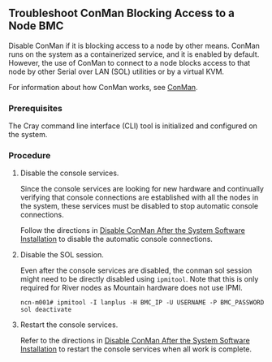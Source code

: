 ## Troubleshoot ConMan Blocking Access to a Node BMC

Disable ConMan if it is blocking access to a node by other means. ConMan runs on the system as a containerized service, and it is enabled by default. However, the use of ConMan to connect to a node blocks access to that node by other Serial over LAN \(SOL\) utilities or by a virtual KVM.

For information about how ConMan works, see [ConMan](/ConMan.md).

### Prerequisites

The Cray command line interface \(CLI\) tool is initialized and configured on the system.

### Procedure

1. Disable the console services.
    
    Since the console services are looking for new hardware and continually verifying that console
    connections are established with all the nodes in the system, these services must be disabled
    to stop automatic console connections.

    Follow the directions in [Disable ConMan After the System Software Installation](Disable_ConMan_After_System_Software_Installation.md) to
    disable the automatic console connections.

2. Disable the SOL session.
    
    Even after the console services are disabled, the conman sol session might need to be directly disabled using `ipmitool`. Note that this is only required for River nodes as Mountain hardware
    does not use IPMI.
    
    ```
    ncn-m001# ipmitool -I lanplus -H BMC_IP -U USERNAME -P BMC_PASSWORD sol deactivate
    ```

3. Restart the console services.
    
    Refer to the directions in [Disable ConMan After the System Software Installation](Disable_ConMan_After_System_Software_Installation.md) to restart the console services when all work is complete.

